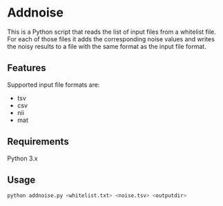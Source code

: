 # Addnoise

This is a Python script that reads the list of input files from a whitelist file.
For each of those files it adds the corresponding noise values and writes the noisy
results to a file with the same format as the input file format.

## Features

Supported input file formats are:

- tsv
- csv
- nii
- mat

## Requirements

Python 3.x

## Usage

```bash
python addnoise.py <whitelist.txt> <noise.tsv> <outputdir>
```
